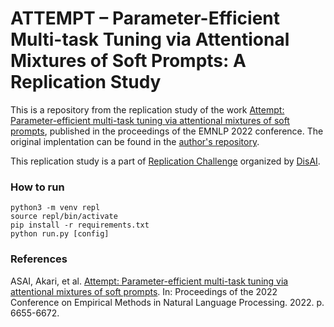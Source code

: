 # ATTEMPT – Parameter-Efficient Multi-task Tuning via Attentional Mixtures of Soft Prompts: A Replication Study
This is a repository from the replication study of the work [Attempt: Parameter-efficient multi-task tuning via attentional mixtures of soft prompts](https://aclanthology.org/2022.emnlp-main.446.pdf), published in the proceedings of the EMNLP 2022 conference. The original implentation can be found in the [author's repository](https://github.com/AkariAsai/ATTEMPT).

This replication study is a part of [Replication Challenge](https://disai.eu/replication-challenge/) organized by [DisAI](https://disai.eu/).

### How to run
```
python3 -m venv repl
source repl/bin/activate
pip install -r requirements.txt
python run.py [config]
```

### References
ASAI, Akari, et al. [Attempt: Parameter-efficient multi-task tuning via attentional mixtures of soft prompts](https://aclanthology.org/2022.emnlp-main.446.pdf). In: Proceedings of the 2022 Conference on Empirical Methods in Natural Language Processing. 2022. p. 6655-6672.
